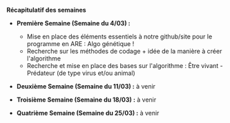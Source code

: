 **Récapitulatif des semaines**

- __Première Semaine (Semaine du 4/03) :__
  -  Mise en place des éléments essentiels à notre github/site pour le programme en ARE : Algo génétique !
  -  Recherche sur les méthodes de codage + idée de la manière à créer l'algorithme
  -  Recherche et mise en place des bases sur l'algorithme : Être vivant - Prédateur (de type virus et/ou animal)

- __Deuxième Semaine (Semaine du 11/03) :__ à venir

- __Troisième Semaine (Semaine du 18/03) :__ à venir

- __Quatrième Semaine (Semaine du 25/03) :__ à venir 

